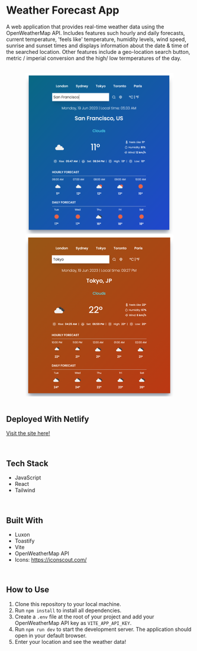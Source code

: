 # Weather Forecast App

A web application that provides real-time weather data using the OpenWeatherMap API. Includes features such hourly and daily forecasts, current temperature, 'feels like' temperature, humidity levels, wind speed, sunrise and sunset times and displays information about the date & time of the searched location. Other features include a geo-location search button, metric / imperial conversion and the high/ low termperatures of the day.

<br />

<div align="center">
  <img src="./src/assets/weather-app-cold.png" width="400">
  <img src="./src/assets/weather-app-warm.png" width="400">
</div>

<br />

## Deployed With Netlify

[Visit the site here!](https://darlingsable.netlify.app/)

<br />

## Tech Stack

- JavaScript 
- React
- Tailwind

<br />

## Built With
- Luxon
- Toastify
- Vite
- OpenWeatherMap API
- Icons: https://iconscout.com/

<br />

## How to Use

1. Clone this repository to your local machine.
2. Run `npm install` to install all dependencies.
3. Create a `.env` file at the root of your project and add your OpenWeatherMap API key as `VITE_APP_API_KEY`.
4. Run `npm run dev` to start the development server. The application should open in your default browser.
5. Enter your location and see the weather data!


